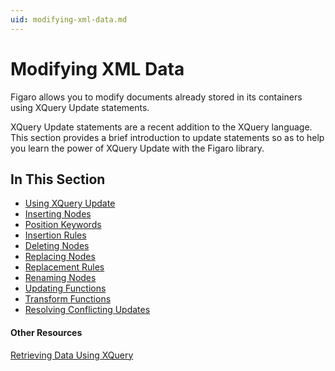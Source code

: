 ```yaml
---
uid: modifying-xml-data.md
---
```


# Modifying XML Data


Figaro allows you to modify documents already stored in its containers using XQuery Update statements.


XQuery Update statements are a recent addition to the XQuery language. This section provides a brief introduction to update statements so as to help you learn the power of XQuery Update with the Figaro library.

## In This Section
* [Using XQuery Update](xref:using-xquery-update.md)
* [Inserting Nodes](xref:inserting-nodes.md)
* [Position Keywords](xref:position-keywords.md)
* [Insertion Rules](xref:insertion-rules.md)
* [Deleting Nodes](xref:deleting-nodes.md)
* [Replacing Nodes](xref:replacing-nodes.md)
* [Replacement Rules](xref:replacement-rules.md)
* [Renaming Nodes](xref:renaming-nodes.md)
* [Updating Functions](xref:updating-functions.md)
* [Transform Functions](xref:transform-functions.md)
* [Resolving Conflicting Updates](xref:resolving-conflicting-updates.md)


#### Other Resources
[Retrieving Data Using XQuery](xref:retrieving-data-using-xquery.md)